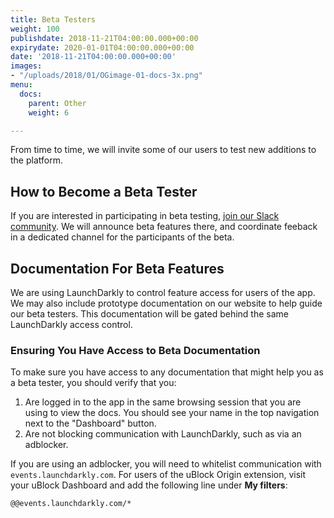 ```yaml
---
title: Beta Testers
weight: 100
publishdate: 2018-11-21T04:00:00.000+00:00
expirydate: 2020-01-01T04:00:00.000+00:00
date: '2018-11-21T04:00:00.000+00:00'
images:
- "/uploads/2018/01/OGimage-01-docs-3x.png"
menu:
  docs:
    parent: Other
    weight: 6

---
```

From time to time, we will invite some of our users to test new additions to the platform.

## How to Become a Beta Tester

If you are interested in participating in beta testing, [join our Slack community](/blog/join-our-slack-community/). We will announce beta features there, and coordinate feeback in a dedicated channel for the participants of the beta.

## Documentation For Beta Features

We are using LaunchDarkly to control feature access for users of the app. We may also include prototype documentation on our website to help guide our beta testers. This documentation will be gated behind the same LaunchDarkly access control.

### Ensuring You Have Access to Beta Documentation

To make sure you have access to any documentation that might help you as a beta tester, you should verify that you:

1. Are logged in to the app in the same browsing session that you are using to view the docs. You should see your name in the top navigation next to the "Dashboard" button.
2. Are not blocking communication with LaunchDarkly, such as via an adblocker.

If you are using an adblocker, you will need to whitelist communication with `events.launchdarkly.com`. For users of the uBlock Origin extension, visit your uBlock Dashboard and add the following line under **My filters**:

    @@events.launchdarkly.com/*